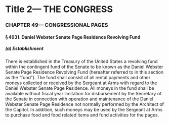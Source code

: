 
# Title 2— THE CONGRESS
### CHAPTER 49— CONGRESSIONAL PAGES
#### § 4931. Daniel Webster Senate Page Residence Revolving Fund
##### (a) Establishment

There is established in the Treasury of the United States a revolving fund within the contingent fund of the Senate to be known as the Daniel Webster Senate Page Residence Revolving Fund (hereafter referred to in this section as the “fund”). The fund shall consist of all rental payments and other moneys collected or received by the Sergeant at Arms with regard to the Daniel Webster Senate Page Residence. All moneys in the fund shall be available without fiscal year limitation for disbursement by the Secretary of the Senate in connection with operation and maintenance of the Daniel Webster Senate Page Residence not normally performed by the Architect of the Capitol. In addition, such moneys may be used by the Sergeant at Arms to purchase food and food related items and fund activities for the pages.
